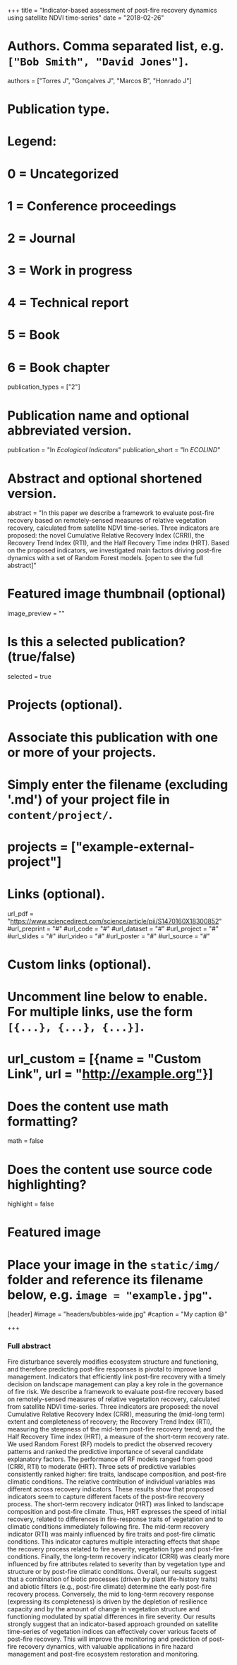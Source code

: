 +++
title = "Indicator-based assessment of post-fire recovery dynamics using satellite NDVI time-series"
date = "2018-02-26"

# Authors. Comma separated list, e.g. `["Bob Smith", "David Jones"]`.
authors = ["Torres J", "Gonçalves J", "Marcos B", "Honrado J"]

# Publication type.
# Legend:
# 0 = Uncategorized
# 1 = Conference proceedings
# 2 = Journal
# 3 = Work in progress
# 4 = Technical report
# 5 = Book
# 6 = Book chapter
publication_types = ["2"]

# Publication name and optional abbreviated version.
publication = "In *Ecological Indicators*"
publication_short = "In *ECOLIND*"

# Abstract and optional shortened version.
abstract = "In this paper we describe a framework to evaluate post-fire recovery based on remotely-sensed measures of relative vegetation recovery, calculated from satellite NDVI time-series. Three indicators are proposed: the novel Cumulative Relative Recovery Index (CRRI), the Recovery Trend Index (RTI), and the Half Recovery Time index (HRT). Based on the proposed indicators, we investigated main factors driving post-fire dynamics with a set of Random Forest models. [open to see the full abstract]"

# Featured image thumbnail (optional)
image_preview = ""

# Is this a selected publication? (true/false)
selected = true

# Projects (optional).
#   Associate this publication with one or more of your projects.
#   Simply enter the filename (excluding '.md') of your project file in `content/project/`.
# projects = ["example-external-project"]

# Links (optional).
url_pdf = "https://www.sciencedirect.com/science/article/pii/S1470160X18300852"
#url_preprint = "#"
#url_code = "#"
#url_dataset = "#"
#url_project = "#"
#url_slides = "#"
#url_video = "#"
#url_poster = "#"
#url_source = "#"

# Custom links (optional).
# Uncomment line below to enable. For multiple links, use the form `[{...}, {...}, {...}]`.
#
# url_custom = [{name = "Custom Link", url = "http://example.org"}]

# Does the content use math formatting?
math = false

# Does the content use source code highlighting?
highlight = false

# Featured image
# Place your image in the `static/img/` folder and reference its filename below, e.g. `image = "example.jpg"`.
[header]
  #image = "headers/bubbles-wide.jpg"
  #caption = "My caption :smile:"

+++

### Full abstract

Fire disturbance severely modifies ecosystem structure and functioning, and therefore predicting post-fire responses is pivotal to improve land management. Indicators that efficiently link post-fire recovery with a timely decision on landscape management can play a key role in the governance of fire risk. We describe a framework to evaluate post-fire recovery based on remotely-sensed measures of relative vegetation recovery, calculated from satellite NDVI time-series. Three indicators are proposed: the novel Cumulative Relative Recovery Index (CRRI), measuring the (mid-long term) extent and completeness of recovery; the Recovery Trend Index (RTI), measuring the steepness of the mid-term post-fire recovery trend; and the Half Recovery Time index (HRT), a measure of the short-term recovery rate. We used Random Forest (RF) models to predict the observed recovery patterns and ranked the predictive importance of several candidate explanatory factors. The performance of RF models ranged from good (CRRI, RTI) to moderate (HRT). Three sets of predictive variables consistently ranked higher: fire traits, landscape composition, and post-fire climatic conditions. The relative contribution of individual variables was different across recovery indicators. These results show that proposed indicators seem to capture different facets of the post-fire recovery process. The short-term recovery indicator (HRT) was linked to landscape composition and post-fire climate. Thus, HRT expresses the speed of initial recovery, related to differences in fire-response traits of vegetation and to climatic conditions immediately following fire. The mid-term recovery indicator (RTI) was mainly influenced by fire traits and post-fire climatic conditions. This indicator captures multiple interacting effects that shape the recovery process related to fire severity, vegetation type and post-fire conditions. Finally, the long-term recovery indicator (CRRI) was clearly more influenced by fire attributes related to severity than by vegetation type and structure or by post-fire climatic conditions. Overall, our results suggest that a combination of biotic processes (driven by plant life-history traits) and abiotic filters (e.g., post-fire climate) determine the early post-fire recovery process. Conversely, the mid to long-term recovery response (expressing its completeness) is driven by the depletion of resilience capacity and by the amount of change in vegetation structure and functioning modulated by spatial differences in fire severity. Our results strongly suggest that an indicator-based approach grounded on satellite time-series of vegetation indices can effectively cover various facets of post-fire recovery. This will improve the monitoring and prediction of post-fire recovery dynamics, with valuable applications in fire hazard management and post-fire ecosystem restoration and monitoring.